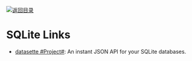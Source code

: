 [![返回目录](https://user-images.githubusercontent.com/5803001/38079637-ff0abcf0-3371-11e8-9b76-ad651620afc7.jpg)](https://github.com/wxyyxc1992/Awesome-Lists) 
 
 
# SQLite Links

- [datasette #Project#](https://github.com/simonw/datasette): An instant JSON API for your SQLite databases.